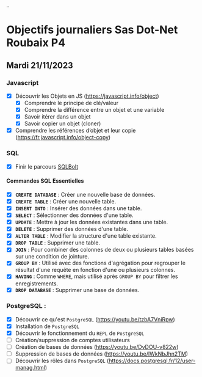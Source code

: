 ..
# Objectifs journaliers Sas Dot-Net Roubaix P4

## Mardi 21/11/2023

### Javascript

* [x] Découvrir les Objets en JS (https://javascript.info/object)
  * [x] Comprendre le principe de clé/valeur
  * [x] Comprendre la différence entre un objet et une variable
  * [x] Savoir itérer dans un objet
  * [x] Savoir copier un objet (cloner)
* [x] Comprendre les références d’objet et leur copie (https://fr.javascript.info/object-copy) 

### SQL

- [x] Finir le parcours [SQLBolt](https://sqlbolt.com)

#### Commandes SQL Essentielles

- [x] **`CREATE DATABASE`** : Créer une nouvelle base de données.
- [x] **`CREATE TABLE`** : Créer une nouvelle table.
- [x] **`INSERT INTO`** : Insérer des données dans une table.
- [x] **`SELECT`** : Sélectionner des données d'une table.
- [x] **`UPDATE`** : Mettre à jour les données existantes dans une table.
- [x] **`DELETE`** : Supprimer des données d'une table.
- [x] **`ALTER TABLE`** : Modifier la structure d'une table existante.
- [x] **`DROP TABLE`** : Supprimer une table.
- [x] **`JOIN`** : Pour combiner des colonnes de deux ou plusieurs tables basées sur une condition de jointure.
- [x] **`GROUP BY`** : Utilisé avec des fonctions d'agrégation pour regrouper le résultat d'une requête en fonction d'une ou plusieurs colonnes.
- [x] **`HAVING`** : Comme `WHERE`, mais utilisé après `GROUP BY` pour filtrer les enregistrements.
- [x] **`DROP DATABASE`** : Supprimer une base de données.

### PostgreSQL :

* [x] Découvrir ce qu'est `PostgreSQL` (https://youtu.be/tzbA7VniRpw)
* [x] Installation de `PostgreSQL`
* [x] Découvrir le fonctionnement du `REPL` de `PostgreSQL`
* [ ] Création/suppression de comptes utilisateurs
* [ ] Création de bases de données (https://youtu.be/DvDOU-v822w)
* [ ] Suppression de bases de données (https://youtu.be/IWkNbJhn2TM)
* [ ] Découvrir les rôles dans `PostgreSQL` (https://docs.postgresql.fr/12/user-manag.html)
